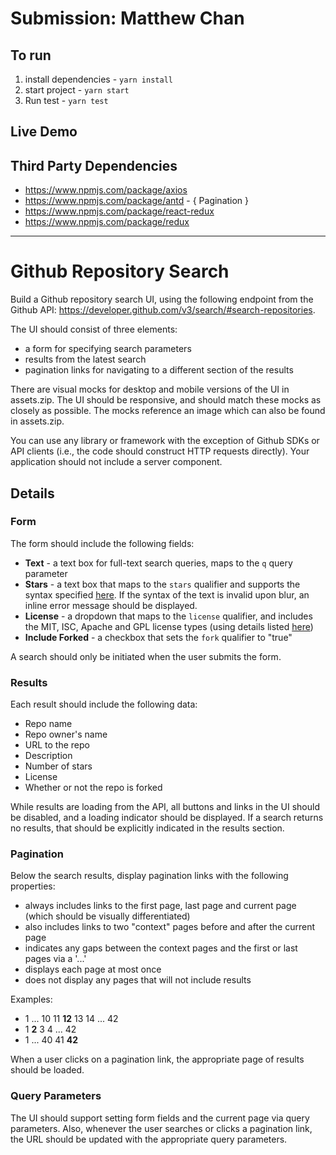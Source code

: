 # Submission: Matthew Chan

## To run 

1. install dependencies - `yarn install`
2. start project - `yarn start`
3. Run test - `yarn test`

## Live Demo


## Third Party Dependencies
- https://www.npmjs.com/package/axios
- https://www.npmjs.com/package/antd - { Pagination }
- https://www.npmjs.com/package/react-redux
- https://www.npmjs.com/package/redux
---

# Github Repository Search

Build a Github repository search UI, using the following endpoint from the Github API: https://developer.github.com/v3/search/#search-repositories.

The UI should consist of three elements:
- a form for specifying search parameters
- results from the latest search
- pagination links for navigating to a different section of the results

There are visual mocks for desktop and mobile versions of the UI in assets.zip. The UI should be responsive, and should match these mocks as closely as possible. The mocks reference an image which can also be found in assets.zip.

You can use any library or framework with the exception of Github SDKs or API clients (i.e., the code should construct HTTP requests directly). Your application should not include a server component.

## Details

### Form

The form should include the following fields:

- **Text** - a text box for full-text search queries, maps to the `q` query parameter
- **Stars** - a text box that maps to the `stars` qualifier and supports the syntax specified [here](https://help.github.com/articles/searching-repositories/#search-based-on-the-number-of-stars-a-repository-has). If the syntax of the text is invalid upon blur, an inline error message should be displayed.
- **License** - a dropdown that maps to the `license` qualifier, and includes the MIT, ISC, Apache and GPL license types (using details listed [here](https://help.github.com/articles/licensing-a-repository/#searching-github-by-license-type))
- **Include Forked** - a checkbox that sets the `fork` qualifier to "true"

A search should only be initiated when the user submits the form.

### Results

Each result should include the following data:

- Repo name
- Repo owner's name
- URL to the repo
- Description
- Number of stars
- License
- Whether or not the repo is forked

While results are loading from the API, all buttons and links in the UI should be disabled, and a loading indicator should be displayed. If a search returns no results, that should be explicitly indicated in the results section.

### Pagination

Below the search results, display pagination links with the following properties:
- always includes links to the first page, last page and current page (which should be visually differentiated)
- also includes links to two "context" pages before and after the current page
- indicates any gaps between the context pages and the first or last pages via a '...'
- displays each page at most once
- does not display any pages that will not include results

Examples:
- 1 ... 10 11 **12** 13 14 ... 42
- 1 **2** 3 4 ... 42
- 1 ... 40 41 **42**

When a user clicks on a pagination link, the appropriate page of results should be loaded.

### Query Parameters

The UI should support setting form fields and the current page via query parameters. Also, whenever the user searches or clicks a pagination link, the URL should be updated with the appropriate query parameters.
